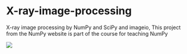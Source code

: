 # X-ray-image-processing
X-ray image processing by NumPy and SciPy and imageio, This project from the NumPy website is part of the course for teaching NumPy

<img src="https://github.com/Deve-BlackHeart/X-ray-image-processing/blob/a2a24ec217a41515359c979107bf345d81656b82/x-ray-image-processing/tutorial-x-ray-image-processing.png" />
